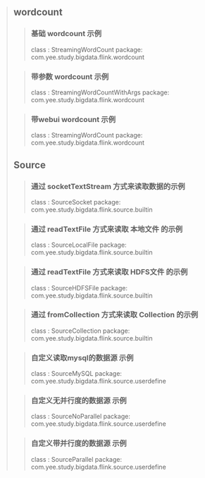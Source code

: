 > ## wordcount
>> ### 基础 wordcount 示例
>> class  : StreamingWordCount
>> package: com.yee.study.bigdata.flink.wordcount
>
>> ### 带参数 wordcount 示例
>> class  : StreamingWordCountWithArgs
>> package: com.yee.study.bigdata.flink.wordcount
>
>> ### 带webui wordcount 示例
>> class  : StreamingWordCount
>> package: com.yee.study.bigdata.flink.wordcount
>
> ## Source
>> ### 通过 socketTextStream 方式来读取数据的示例
>> class  : SourceSocket
>> package: com.yee.study.bigdata.flink.source.builtin
>
>> ### 通过 readTextFile 方式来读取 本地文件 的示例
>> class  : SourceLocalFile
>> package: com.yee.study.bigdata.flink.source.builtin
>
>> ### 通过 readTextFile 方式来读取 HDFS文件 的示例
>> class  : SourceHDFSFile
>> package: com.yee.study.bigdata.flink.source.builtin
>
>> ### 通过 fromCollection 方式来读取 Collection 的示例
>> class  : SourceCollection
>> package: com.yee.study.bigdata.flink.source.builtin
>
>> ### 自定义读取mysql的数据源 示例
>> class  : SourceMySQL
>> package: com.yee.study.bigdata.flink.source.userdefine
> 
>> ### 自定义无并行度的数据源 示例
>> class  : SourceNoParallel
>> package: com.yee.study.bigdata.flink.source.userdefine
>
>> ### 自定义带并行度的数据源 示例
>> class  : SourceParallel
>> package: com.yee.study.bigdata.flink.source.userdefine